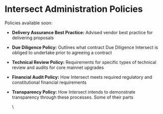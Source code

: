 # Intersect Administration Policies

Policies available soon:

* **Delivery Assurance Best Practice:** Advised vendor best practice for delivering proposals
* **Due Diligence Policy:** Outlines what contract Due Diligence Intersect is obliged to undertake prior to agreeing a contract
* **Technical Review Policy:** Requirements for specific types of technical review and audits for core mainnet upgrades
* **Financial Audit Policy:** How Intersect meets required regulatory and constitutional financial requirements
*   **Transparency Policy:** How Intersect intends to demonstrate transparency through these processes. Some of their parts

    \
